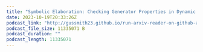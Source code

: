 ```yaml
---
title: "Symbolic Elaboration: Checking Generator Properties in Dynamic Hardware Description Languages"
date: 2023-10-19T20:33:26Z
podcast_link: "http://gussmith23.github.io/run-arxiv-reader-on-github-actions/audio/Symbolic_Elaboration:_Checking_Generator_Properties_in_Dynamic_Hardware_Description_Languages.mp3"
podcast_file_size: 11335071 B
podcast_duration: ""
podcast_length: 11335071
---
```

